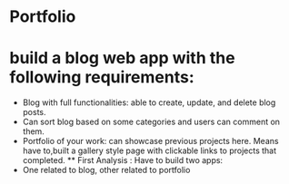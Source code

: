 # Portfolio
# build a blog web app with the following requirements:
* Blog with full functionalities: able to create, update, and delete blog posts. 
* Can sort blog based on some categories and users can comment on them.
* Portfolio of your work: can showcase previous projects here. Means have to,built a gallery style page with clickable links to projects that completed.
** First Analysis :
Have to build two apps:
* One related to blog, other related to portfolio
